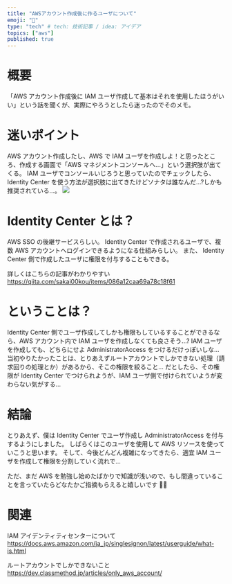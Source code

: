 ```yaml
---
title: "AWSアカウント作成後に作るユーザについて"
emoji: "👤"
type: "tech" # tech: 技術記事 / idea: アイデア
topics: ["aws"]
published: true
---
```


# 概要

「AWS アカウント作成後に IAM ユーザ作成して基本はそれを使用したほうがいい」という話を聞くが、実際にやろうとしたら迷ったのでそのメモ。

# 迷いポイント

AWS アカウント作成したし、AWS で IAM ユーザを作成しよ！と思ったところ、作成する画面で「AWS マネジメントコンソールへ...」という選択肢が出てくる。
IAM ユーザでコンソールいじろうと思っていたのでチェックしたら、Identity Center を使う方法が選択肢に出てきたけどソナタは誰なんだ...?しかも推奨されている...。
![](https://storage.googleapis.com/zenn-user-upload/54b1998f2ecd-20231121.png)

# Identity Center とは？

AWS SSO の後継サービスらしい。
Identity Center で作成されるユーザで、複数 AWS アカウントへログインできるようになる仕組みらしい。
また、 Identity Center 側で作成したユーザに権限を付与することもできる。

詳しくはこちらの記事がわかりやすい
https://qiita.com/sakai00kou/items/086a12caa69a78c18f61

# ということは？

Identity Center 側でユーザ作成してしかも権限もしているすることができるなら、AWS アカウント内で IAM ユーザを作成しなくても良さそう...?
IAM ユーザを作成しても、どちらにせよ AdministratorAccess をつけるだけっぽいしな...
当初やりたかったことは、とりあえずルートアカウントでしかできない処理（請求回りの処理とか）があるから、そこの権限を絞ること...
だとしたら、その権限が Identity Center でつけられようが、IAM ユーザ側で付けられていようが変わらない気がする...

# 結論

とりあえず、僕は Identity Center でユーザ作成し AdministratorAccess を付与するようにしました。
しばらくはこのユーザを使用して AWS リソースを使っていこうと思います。
そして、今後どんどん複雑になってきたら、適宜 IAM ユーザを作成して権限を分割していく流れで...

ただ、まだ AWS を勉強し始めたばかりで知識が浅いので、もし間違っていることを言っていたらどなたかご指摘もらえると嬉しいです 🙇‍♂️

# 関連

IAM アイデンティティセンターについて
https://docs.aws.amazon.com/ja_jp/singlesignon/latest/userguide/what-is.html

ルートアカウントでしかできないこと
https://dev.classmethod.jp/articles/only_aws_account/
